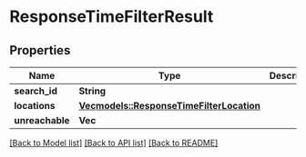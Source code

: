 # ResponseTimeFilterResult

## Properties
Name | Type | Description | Notes
------------ | ------------- | ------------- | -------------
**search_id** | **String** |  | 
**locations** | [**Vec<models::ResponseTimeFilterLocation>**](ResponseTimeFilterLocation.md) |  | 
**unreachable** | **Vec<String>** |  | 

[[Back to Model list]](../README.md#documentation-for-models) [[Back to API list]](../README.md#documentation-for-api-endpoints) [[Back to README]](../README.md)


